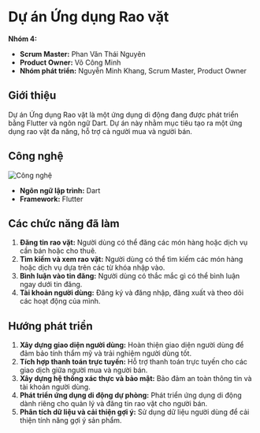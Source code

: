 # Dự án Ứng dụng Rao vặt

**Nhóm 4:**
- **Scrum Master:** Phan Văn Thái Nguyên
- **Product Owner:** Võ Công Minh
- **Nhóm phát triển:** Nguyễn Minh Khang, Scrum Master, Product Owner

## Giới thiệu

Dự án Ứng dụng Rao vặt là một ứng dụng di động đang được phát triển bằng Flutter và ngôn ngữ Dart. Dự án này nhằm mục tiêu tạo ra một ứng dụng rao vặt đa năng, hỗ trợ cả người mua và người bán.

## Công nghệ
![Công nghệ]([URL_hình_ảnh](https://images.app.goo.gl/sV6Gv1onPnCSSvjb9))
- **Ngôn ngữ lập trình:** Dart
- **Framework:** Flutter

## Các chức năng đã làm

1. **Đăng tin rao vặt:** Người dùng có thể đăng các món hàng hoặc dịch vụ cần bán hoặc cho thuê.
2. **Tìm kiếm và xem rao vặt:** Người dùng có thể tìm kiếm các món hàng hoặc dịch vụ dựa trên các từ khóa nhập vào.
3. **Bình luận vào tin đăng:** Người dùng có thắc mắc gì có thể bình luận ngay dưới tin đăng.
4. **Tài khoản người dùng:** Đăng ký và đăng nhập, đăng xuất và theo dõi các hoạt động của mình.

## Hướng phát triển

1. **Xây dựng giao diện người dùng:** Hoàn thiện giao diện người dùng để đảm bảo tính thẩm mỹ và trải nghiệm người dùng tốt.
2. **Tích hợp thanh toán trực tuyến:** Hỗ trợ thanh toán trực tuyến cho các giao dịch giữa người mua và người bán.
3. **Xây dựng hệ thống xác thực và bảo mật:** Bảo đảm an toàn thông tin và tài khoản người dùng.
4. **Phát triển ứng dụng di động dự phòng:** Phát triển ứng dụng di động dành riêng cho quản lý và đăng tin rao vặt cho người bán.
5. **Phân tích dữ liệu và cải thiện gợi ý:** Sử dụng dữ liệu người dùng để cải thiện tính năng gợi ý sản phẩm.
